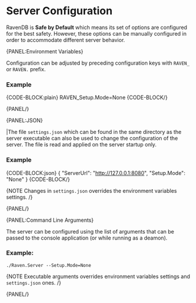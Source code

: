 # Server Configuration
RavenDB is **Safe by Default** which means its set of options are configured for the best safety.  However, these options can be manually configured in order to accommodate different server behavior.

{PANEL:Environment Variables}

Configuration can be adjusted by preceding configuration keys with `RAVEN_` or `RAVEN.` prefix. 

### Example

{CODE-BLOCK:plain}
RAVEN_Setup.Mode=None
{CODE-BLOCK/}

{PANEL/}

{PANEL:JSON}

|The file `settings.json` which can be found in the same directory as the server executable can also be used to change the configuration of the server. The file is read and applied on the server startup only.

### Example

{CODE-BLOCK:json}
{
    "ServerUrl": "http://127.0.0.1:8080",
    "Setup.Mode": "None"
}
{CODE-BLOCK/}

{NOTE Changes in `settings.json` overrides the environment variables settings. /}

{PANEL/}

{PANEL:Command Line Arguments}

The server can be configured using the list of arguments that can be passed to the console application (or while running as a deamon).

### Example:
```
./Raven.Server --Setup.Mode=None
```

{NOTE Executable arguments overrides environment variables settings and `settings.json` ones. /}

{PANEL/}
